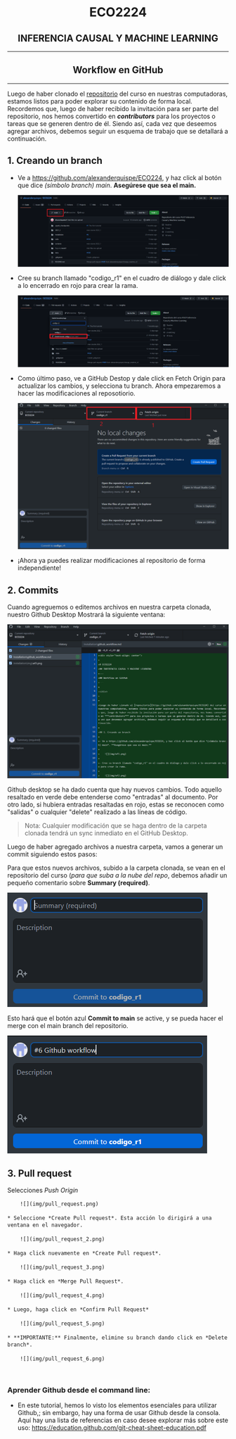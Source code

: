 <div style="text-align: center"> 

# ECO2224
## INFERENCIA CAUSAL Y MACHINE LEARNING 
---
## Workflow en GitHub
---

</div>


Luego de haber clonado el [repositorio](https://github.com/alexanderquispe/ECO224) del curso en nuestras computadoras, estamos listos para poder explorar su contenido de forma local. Recordemos que, luego de haber recibido la invitación para ser parte del repositorio, nos hemos convertido en ***contributors*** para los proyectos o tareas que se generen dentro de él. Siendo así, cada vez que deseemos agregar archivos, debemos seguir un esquema de trabajo que se detallará a continuación. 

## 1. Creando un branch

- Ve a https://github.com/alexanderquispe/ECO224, y haz click al botón que dice *(símbolo branch) main*. **Asegúrese que sea el main.**

    ![](img/wf1.png) 

- Cree su branch llamado "codigo_r1" en el cuadro de diálogo y dale click a lo encerrado en rojo para crear la rama. 

    ![](img/wf2.png) 

- Como último paso, ve a GitHub Destop y dale click en Fetch Origin para actualizar los cambios, y selecciona tu branch. Ahora empezaremos a hacer las modificaciones al reposotiorio.

    ![](img/wf3.png) 

- ¡Ahora ya puedes realizar modificaciones al repositorio de forma independiente!


## 2. Commits

Cuando agreguemos o editemos archivos en nuestra carpeta clonada, nuestro Github Desktop Mostrará la siguiente ventana:

![](img/wf4.PNG)

Github desktop se ha dado cuenta que hay nuevos cambios. Todo aquello resaltado en verde debe entenderse como "entradas" al documento. Por otro lado, si hubiera entradas resaltadas en rojo, estas se reconocen como "salidas" o cualquier "delete" realizado a las líneas de código. 

> Nota: Cualquier modificación que se haga dentro de la carpeta clonada tendrá un sync inmediato en el GitHub Desktop. 

Luego de haber agregado archivos a nuestra carpeta, vamos a generar un commit siguiendo estos pasos: 

Para que estos nuevos archivos, subido a la carpeta clonada, se vean en el repositorio del curso (*para que suba a la nube del repo*, debemos añadir un pequeño comentario sobre **Summary (required)**. 

![](img/wf6.png) 
 
Esto hará que el botón azul **Commit to main** se active, y se pueda hacer el merge con el main branch del repositorio. 

![](img/wf5.png) 


## 3. Pull request


 Selecciones *Push Origin*  

        ![](img/pull_request.png) 

    * Seleccione *Create Pull request*. Esta acción lo dirigirá a una ventana en el navegador.

        ![](img/pull_request_2.png) 

    * Haga click nuevamente en *Create Pull request*.

        ![](img/pull_request_3.png) 

    * Haga click en *Merge Pull Request*.

        ![](img/pull_request_4.png)
            
    * Luego, haga click en *Confirm Pull Request*

        ![](img/pull_request_5.png) 

    * **IMPORTANTE:** Finalmente, elimine su branch dando click en *Delete branch*.
        
        ![](img/pull_request_6.png) 
  


<br>

### Aprender Github desde el command line: 

- En este tutorial, hemos lo visto los elementos esenciales para utilizar Github,; sin embargo, hay una forma de usar Github desde la consola. Aquí hay una lista de referencias en caso desee explorar más sobre este uso: https://education.github.com/git-cheat-sheet-education.pdf


